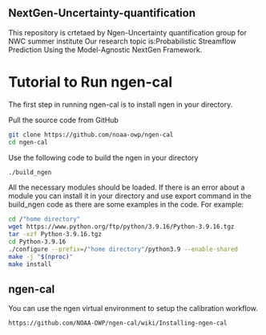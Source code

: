 ## NextGen-Uncertainty-quantification
This repository is crtetaed by Ngen-Uncertainty quantification group for NWC summer institute Our research topic is:Probabilistic Streamflow Prediction Using the Model-Agnostic NextGen Framework.


# Tutorial to Run ngen-cal

The first step in running ngen-cal is to install ngen in your directory.

Pull the source code from GitHub
```sh
git clone https://github.com/noaa-owp/ngen-cal
cd ngen-cal
```
Use the following code to build the ngen in your directory
```sh
./build_ngen
```
All the necessary modules should be loaded.
If there is an error about a module you can install it in your directory and use export command in the build_ngen code as there are some examples in the code. 
For example:
```sh
cd /"home directory"
wget https://www.python.org/ftp/python/3.9.16/Python-3.9.16.tgz
tar -xzf Python-3.9.16.tgz
cd Python-3.9.16
./configure --prefix=/"home directory"/python3.9 --enable-shared
make -j "$(nproc)"
make install
```
## ngen-cal
You can use the ngen virtual environment to setup the calibration workflow.

```sh
https://github.com/NOAA-OWP/ngen-cal/wiki/Installing-ngen-cal
```



